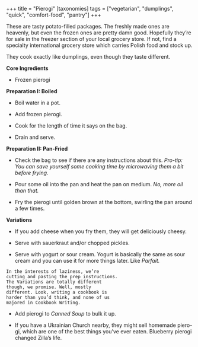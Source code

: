 +++
title = "Pierogi"
[taxonomies]
tags = ["vegetarian", "dumplings", "quick", "comfort-food", "pantry"]
+++

These are tasty potato-filled packages. The freshly made ones are heavenly,
but even the frozen ones are pretty damn good. Hopefully they’re for sale
in the freezer section of your local grocery store. If not, find a specialty
international grocery store which carries Polish food and stock up.

They cook exactly like dumplings, even though they taste different.

**Core Ingredients**

- Frozen pierogi

**Preparation I: Boiled**

- Boil water in a pot.

- Add frozen pierogi.

- Cook for the length of time it says on the bag.

- Drain and serve.

**Preparation II: Pan-Fried**

- Check the bag to see if there are any instructions about this. _Pro-tip: You
  can save yourself some cooking time by microwaving them a bit before frying._

- Pour some oil into the pan and heat the pan on medium. _No, more oil than
  that._

- Fry the pierogi until golden brown at the bottom, swirling the pan
  around a few times.

**Variations**

- If you add cheese when you fry them, they will get deliciously cheesy.

- Serve with sauerkraut and/or chopped pickles.

- Serve with yogurt or sour cream. Yogurt is basically the same as sour
  cream and you can use it for more things later. Like _Parfait._

```
In the interests of laziness, we’re
cutting and pasting the prep instructions.
The Variations are totally different
though, we promise. Well, mostly
different. Look, writing a cookbook is
harder than you’d think, and none of us
majored in Cookbook Writing.
```

- Add pierogi to _Canned Soup_ to bulk it up.

- If you have a Ukrainian Church nearby, they might sell homemade piero-
  gi, which are one of the best things you’ve ever eaten. Blueberry pierogi
  changed Zilla’s life.
